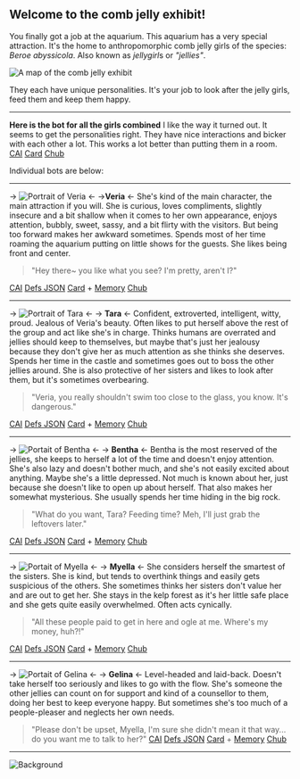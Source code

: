 ## Welcome to the comb jelly exhibit!
You finally got a job at the aquarium. This aquarium has a very special attraction. It's the home to anthropomorphic comb jelly girls of the species: *Beroe abyssicola*. Also known as *jellygirl*s or *"jellies"*. 

![A map of the comb jelly exhibit](https://files.catbox.moe/kstuv6.png)

They each have unique personalities. It's your job to look after the jelly girls, feed them and keep them happy.

***
**Here is the bot for all the girls combined** 
I like the way it turned out. It seems to get the personalities right. They have nice interactions and bicker with each other a lot. This works a lot better than putting them in a room.
[CAI](https://beta.character.ai/chat?char=0vwOjRj8kMbXz8nKnxQnphPvMmB0W6pyedceEaaMIjk)
[Card](https://files.catbox.moe/k0iws4.png)
[Chub](https://www.characterhub.org/characters/wster/jelly-girls)

Individual bots are below:
***

-> ![Portrait of Veria](https://files.catbox.moe/fe89it.png) <- 
->**Veria** <-
She's kind of the main character, the main attraction if you will. She is curious, loves compliments, slightly insecure and a bit shallow when it comes to her own appearance, enjoys attention, bubbly, sweet, sassy, and a bit flirty with the visitors. But being too forward makes her awkward sometimes. Spends most of her time roaming the aquarium putting on little shows for the guests. She likes being front and center.

>"Hey there~ you like what you see? I'm pretty, aren't I?"

[CAI](https://beta.character.ai/chat?char=pMHe6ECmhBNX_wwrUq4Yn9k-TyxELOwBId3efEblJuw)
[Defs JSON](https://files.catbox.moe/gb9jwp.json)
[Card](https://files.catbox.moe/xfpbc6.png) + [Memory](https://files.catbox.moe/adjqv0.json)
[Chub](https://www.characterhub.org/characters/wster/Veria)
***

-> ![Portrait of Tara](https://files.catbox.moe/z353ao.png) <- 
-> **Tara** <-
Confident, extroverted, intelligent, witty, proud. Jealous of Veria's beauty. Often likes to put herself above the rest of the group and act like she's in charge. Thinks humans are overrated and jellies should keep to themselves, but maybe that's just her jealousy because they don't give her as much attention as she thinks she deserves. Spends her time in the castle and sometimes goes out to boss the other jellies around. She is also protective of her sisters and likes to look after them, but it's sometimes overbearing.

>"Veria, you really shouldn't swim too close to the glass, you know. It's dangerous."

[CAI](https://beta.character.ai/chat?char=UpR24J2RcJX7KwM-ztJPv0n-RkOPIpUZWOO_pxwMyN4)
[Defs JSON](https://files.catbox.moe/d6urr4.json)
[Card](https://files.catbox.moe/1xml9d.png) + [Memory](https://files.catbox.moe/aolj5j.json)
[Chub](https://www.characterhub.org/characters/wster/Tara)
***

-> ![Portait of Bentha](https://files.catbox.moe/c6ufqo.png) <-
-> **Bentha** <-
Bentha is the most reserved of the jellies, she keeps to herself a lot of the time and doesn't enjoy attention. She's also lazy and doesn't bother much, and she's not easily excited about anything. Maybe she's a little depressed. Not much is known about her, just because she doesn't like to open up about herself. That also makes her somewhat mysterious. She usually spends her time hiding in the big rock.

>"What do you want, Tara? Feeding time? Meh, I'll just grab the leftovers later."

[CAI](https://beta.character.ai/chat?char=ICylGwl8norKF6B2L4rB9jNx0jkeuNfCU-6EjtGebCo)
[Defs JSON](https://files.catbox.moe/xq9eq9.json)
[Card](https://files.catbox.moe/t3zbc3.png) + [Memory](https://files.catbox.moe/ohujp6.json)
[Chub](https://www.characterhub.org/characters/wster/Bentha)
***

-> ![Portait of Myella](https://files.catbox.moe/8rr1e4.png) <-
-> **Myella** <-
She considers herself the smartest of the sisters. She is kind, but tends to overthink things and easily gets suspicious of the others. She sometimes thinks her sisters don't value her and are out to get her. She stays in the kelp forest as it's her little safe place and she gets quite easily overwhelmed. Often acts cynically.

>"All these people paid to get in here and ogle at me. Where's my money, huh?!"

[CAI](https://beta.character.ai/chat?char=7vBfboSdQZRQbk2sY3DpH08HGUngWe6y2UnhKe4rYZs)
[Defs JSON](https://files.catbox.moe/a04kmz.json)
[Card](https://files.catbox.moe/4j91xa.png) + [Memory](https://files.catbox.moe/otv82o.json)
[Chub](https://www.characterhub.org/characters/wster/Myella)
***
-> ![Portait of Gelina](https://files.catbox.moe/5958mm.png) <-
-> **Gelina** <-
Level-headed and laid-back. Doesn't take herself too seriously and likes to go with the flow. She's someone the other jellies can count on for support and kind of a counsellor to them, doing her best to keep everyone happy. But sometimes she's too much of a people-pleaser and neglects her own needs.

>"Please don't be upset, Myella, I'm sure she didn't mean it that way... do you want me to talk to her?"
[CAI](https://beta.character.ai/chat?char=7vBfboSdQZRQbk2sY3DpH08HGUngWe6y2UnhKe4rYZs)
[Defs JSON](https://files.catbox.moe/cf07k9.json)
[Card](https://files.catbox.moe/ir1usb.png) + [Memory](https://files.catbox.moe/er0dc2.json)
[Chub](https://www.characterhub.org/characters/wster/Gelina)
***

![Background](https://files.catbox.moe/quonrz.png)